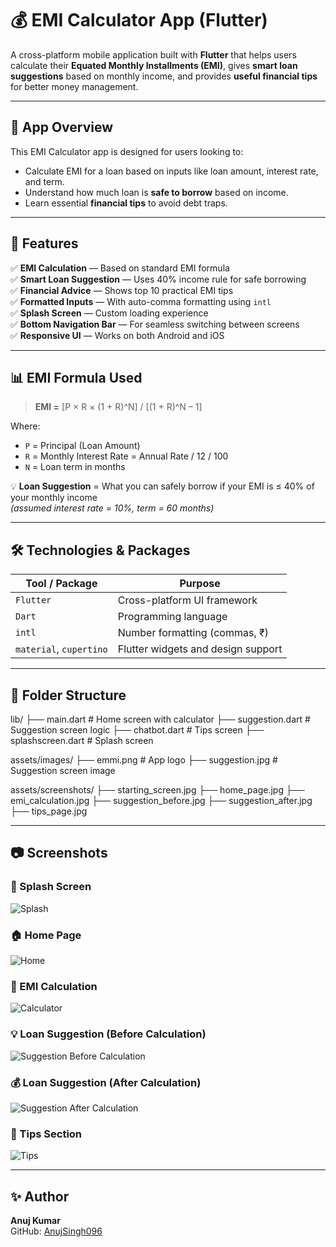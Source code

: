 # 💰 EMI Calculator App (Flutter)

A cross-platform mobile application built with **Flutter** that helps users calculate their **Equated Monthly Installments (EMI)**, gives **smart loan suggestions** based on monthly income, and provides **useful financial tips** for better money management.

---

## 📱 App Overview

This EMI Calculator app is designed for users looking to:

- Calculate EMI for a loan based on inputs like loan amount, interest rate, and term.
- Understand how much loan is **safe to borrow** based on income.
- Learn essential **financial tips** to avoid debt traps.

---

## 🚀 Features

✅ **EMI Calculation** — Based on standard EMI formula  
✅ **Smart Loan Suggestion** — Uses 40% income rule for safe borrowing  
✅ **Financial Advice** — Shows top 10 practical EMI tips  
✅ **Formatted Inputs** — With auto-comma formatting using `intl`  
✅ **Splash Screen** — Custom loading experience  
✅ **Bottom Navigation Bar** — For seamless switching between screens  
✅ **Responsive UI** — Works on both Android and iOS

---

## 📊 EMI Formula Used

> **EMI =** \[P × R × (1 + R)^N] / [(1 + R)^N – 1]

Where:
- `P` = Principal (Loan Amount)
- `R` = Monthly Interest Rate = Annual Rate / 12 / 100
- `N` = Loan term in months

💡 **Loan Suggestion** = What you can safely borrow if your EMI is ≤ 40% of your monthly income  
*(assumed interest rate = 10%, term = 60 months)*

---

## 🛠️ Technologies & Packages

| Tool / Package           | Purpose                            |
|--------------------------|------------------------------------|
| `Flutter`                | Cross-platform UI framework        |
| `Dart`                   | Programming language               |
| `intl`                   | Number formatting (commas, ₹)      |
| `material`, `cupertino`  | Flutter widgets and design support |

---

## 📂 Folder Structure

lib/
├── main.dart # Home screen with calculator
├── suggestion.dart # Suggestion screen logic
├── chatbot.dart # Tips screen
├── splashscreen.dart # Splash screen

assets/images/
├── emmi.png # App logo
├── suggestion.jpg # Suggestion screen image

assets/screenshots/
├── starting_screen.jpg
├── home_page.jpg
├── emi_calculation.jpg
├── suggestion_before.jpg
├── suggestion_after.jpg
├── tips_page.jpg


---

## 📷 Screenshots

### 🚀 Splash Screen
![Splash](assets/screenshots/starting_screen.jpg)

### 🏠 Home Page
![Home](assets/screenshots/home_page.jpg)

### 🧮 EMI Calculation
![Calculator](assets/screenshots/emi_calculation.jpg)

### 💡 Loan Suggestion (Before Calculation)
![Suggestion Before Calculation](assets/screenshots/suggestion_page_before_calculation.jpg)

### 💰 Loan Suggestion (After Calculation)
![Suggestion After Calculation](assets/screenshots/suggestion_page_after_calculation.jpg)


### 🧠 Tips Section
![Tips](assets/screenshots/tips_page.jpg)


---

## ✨ Author

**Anuj Kumar**  
GitHub: [AnujSingh096](https://github.com/AnujSingh096)  

